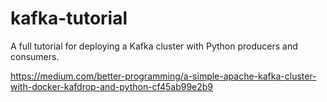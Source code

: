 # kafka-tutorial

A full tutorial for deploying a Kafka cluster with Python producers and consumers.

https://medium.com/better-programming/a-simple-apache-kafka-cluster-with-docker-kafdrop-and-python-cf45ab99e2b9
